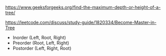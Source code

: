 https://www.geeksforgeeks.org/find-the-maximum-depth-or-height-of-a-tree/

https://leetcode.com/discuss/study-guide/1820334/Become-Master-in-Tree

* Inorder (Left, Root, Right) 
* Preorder (Root, Left, Right)
* Postorder (Left, Right, Root)